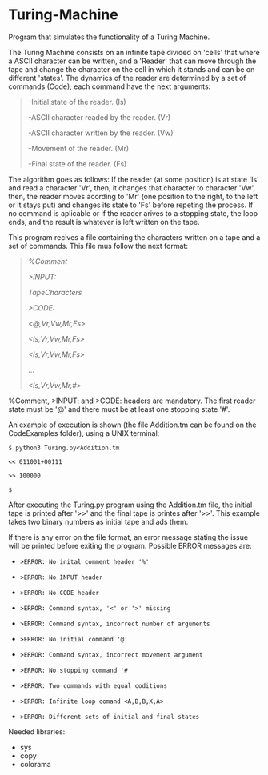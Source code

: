 # Turing-Machine
Program that simulates the functionality of a Turing Machine.

The Turing Machine consists on an infinite tape divided on 'cells' that where a ASCII character can be written, and a 'Reader' that can move through the tape and change the character on the cell in which it stands and can be on different 'states'. The dynamics of the reader are determined by a set of commands (Code); each command have the next arguments:
>
>-Initial state of the reader. (Is)
>
>-ASCII character readed by the reader. (Vr)
>
>-ASCII character written by the reader. (Vw)
>
>-Movement of the reader. (Mr)
>
>-Final state of the reader. (Fs)

The algorithm goes as follows: If the reader (at some position) is at state 'Is' and read a character 'Vr', then, it changes that character to character 'Vw', then, the reader moves acording to 'Mr' (one position to the right, to the left or it stays put) and changes its state to 'Fs' before repeting the process. If no command is aplicable or if the reader arives to a stopping state, the loop ends, and the result is whatever is left written on the tape.

This program recives a file containing the characters written on a tape and a set of commands. This file mus follow the next format:
> _%Comment_
> 
> _>INPUT:_
> 
> _TapeCharacters_
> 
> _>CODE:_
> 
> _<@,Vr,Vw,Mr,Fs>_
> 
> _<Is,Vr,Vw,Mr,Fs>_
> 
> _<Is,Vr,Vw,Mr,Fs>_
> 
> ...
> 
> _<Is,Vr,Vw,Mr,#>_

%Comment, >INPUT: and >CODE: headers are mandatory. The first reader state must be '@' and there muct be at least one stopping state '#'.

An example of execution is shown (the file Addition.tm can be found on the CodeExamples folder), using a UNIX terminal:
 
`$ python3 Turing.py<Addition.tm`

`<< 011001+00111`

`>> 100000`

`$`

After executing the Turing.py program using the Addition.tm file, the initial tape is printed after '>>' and the final tape is printes after '>>'. This example takes two binary numbers as initial tape and ads them.

If there is any error on the file format, an error message stating the issue will be printed before exiting the program. Possible ERROR messages are:

- `>ERROR: No inital comment header '%'`

- `>ERROR: No INPUT header`

- `>ERROR: No CODE header`

- `>ERROR: Command syntax, '<' or '>' missing`

- `>ERROR: Command syntax, incorrect number of arguments`

- `>ERROR: No initial command '@'`

- `>ERROR: Command syntax, incorrect movement argument`

- `>ERROR: No stopping command '#`

- `>ERROR: Two commands with equal coditions`

- `>ERROR: Infinite loop comand <A,B,B,X,A>`

- `>ERROR: Different sets of initial and final states`

Needed libraries:
- sys
- copy
- colorama
